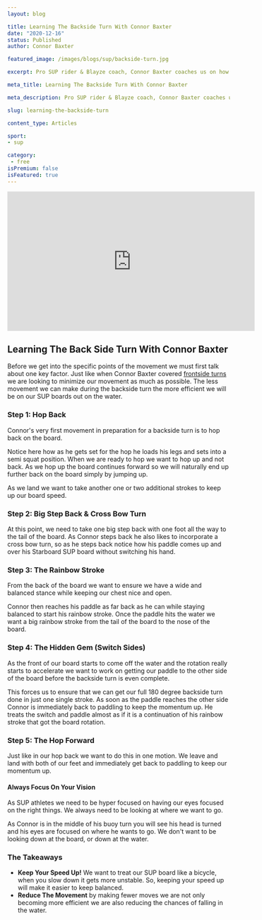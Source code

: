 ```yaml
---
layout: blog

title: Learning The Backside Turn With Connor Baxter
date: "2020-12-16"
status: Published
author: Connor Baxter

featured_image: /images/blogs/sup/backside-turn.jpg

excerpt: Pro SUP rider & Blayze coach, Connor Baxter coaches us on how to master the backside turn.  A great intro to this difficult technique for SUP athletes of all levels.

meta_title: Learning The Backside Turn With Connor Baxter

meta_description: Pro SUP rider & Blayze coach, Connor Baxter coaches us on how to master the backside turn.  A great intro to this difficult technique for SUP athletes of all levels.

slug: learning-the-backside-turn 

content_type: Articles

sport:
- sup

category:
 - free
isPremium: false
isFeatured: true
---
```


<iframe title="Blog iFrame" width="560" height="315" src="https://www.youtube.com/embed/lGgd-SWa44w" frameborder="0" allow="accelerometer; autoplay; clipboard-write; encrypted-media; gyroscope; picture-in-picture" allowfullscreen></iframe>

## Learning The Back Side Turn With Connor Baxter



Before we get into the specific points of the movement we must first talk about one key factor.  Just like when Connor Baxter covered [frontside turns](/blog/sup/learning-the-buoy-turn/) we are looking to minimize our movement as much as possible.  The less movement we can make during the backside turn the more efficient we will be on our SUP boards out on the water.



### Step 1: Hop Back

Connor's very first movement in preparation for a backside turn is to hop back on the board.  

Notice here how as he gets set for the hop he loads his legs and sets into a semi squat position.  When we are ready to hop we want to hop up and not back.  As we hop up the board continues forward so we will naturally end up further back on the board simply by jumping up.

As we land we want to take another one or two additional strokes to keep up our board speed.



### Step 2: Big Step Back & Cross Bow Turn

At this point, we need to take one big step back with one foot all the way to the tail of the board.  As Connor steps back he also likes to incorporate a cross bow turn, so as he steps back notice how his paddle comes up and over his Starboard SUP board without switching his hand.



### Step 3: The Rainbow Stroke

From the back of the board we want to ensure we have a wide and balanced stance while keeping our chest nice and open.



Connor then reaches his paddle as far back as he can while staying balanced to start his rainbow stroke.  Once the paddle hits the water we want a big rainbow stroke from the tail of the board to the nose of the board.



### Step 4: The Hidden Gem (Switch Sides)

As the front of our board starts to come off the water and the rotation really starts to accelerate we want to work on getting our paddle to the other side of the board before the backside turn is even complete.

This forces us to ensure that we can get our full 180 degree backside turn done in just one single stroke.  As soon as the paddle reaches the other side Connor is immediately back to paddling to keep the momentum up.  He treats the switch and paddle almost as if it is a continuation of his rainbow stroke that got the board rotation.



### Step 5: The Hop Forward

Just like in our hop back we want to do this in one motion.  We leave and land with both of our feet and immediately get back to paddling to keep our momentum up.



#### Always Focus On Your Vision

As SUP athletes we need to be hyper focused on having our eyes focused on the right things.  We always need to be looking at where we want to go.


As Connor is in the middle of his buoy turn you will see his head is turned and his eyes are focused on where he wants to go.  We don't want to be looking down at the board, or down at the water.



### The Takeaways 

- **Keep Your Speed Up!**  We want to treat our SUP board like a bicycle, when you slow down it gets more unstable.  So, keeping your speed up will make it easier to keep balanced.
- **Reduce The Movement** by making fewer moves we are not only becoming more efficient we are also reducing the chances of falling in the water.

